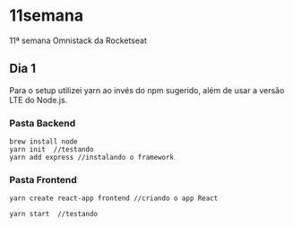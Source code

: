 # 11semana

11ª semana Omnistack da Rocketseat

## Dia 1 
Para o setup utilizei yarn ao invés do npm sugerido, além de usar a versão LTE do Node.js.

### Pasta Backend
```
brew install node  
yarn init  //testando 
yarn add express //instalando o framework
```

### Pasta Frontend
```
yarn create react-app frontend //criando o app React

yarn start  //testando
```



